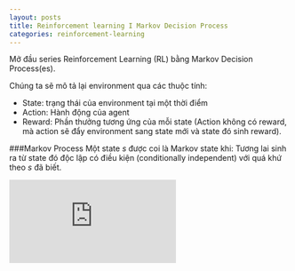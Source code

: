 ```yaml
---
layout: posts
title: Reinforcement learning I Markov Decision Process
categories: reinforcement-learning
---
```

Mở đầu series Reinforcement Learning (RL) bằng Markov Decision Process(es).

Chúng ta sẽ mô tả lại environment qua các thuộc tính:

* State: trạng thái của environment tại một thời điểm
* Action: Hành động của agent
* Reward: Phần thưởng tương ứng của mỗi state (Action không có reward, mà action sẽ đẩy environment sang state mới và state đó sinh reward).

###Markov Process
Một state *s* được coi là Markov state khi: Tương lai sinh ra từ state đó độc lập có điều kiện (conditionally independent) với quá khứ theo *s* đã biết.

![equation](http://www.sciweavers.org/tex2img.php?eq=P%28s_%7Bt%2B1%7D%7Cs_%7Bt%7D%29%20%3D%20P%28s_%7Bt%2B1%7D%7Cs_1%2C%20s_2%2C%20...%2C%20s_t%29&bc=White&fc=Black&im=jpg&fs=12&ff=arev&edit=0)
